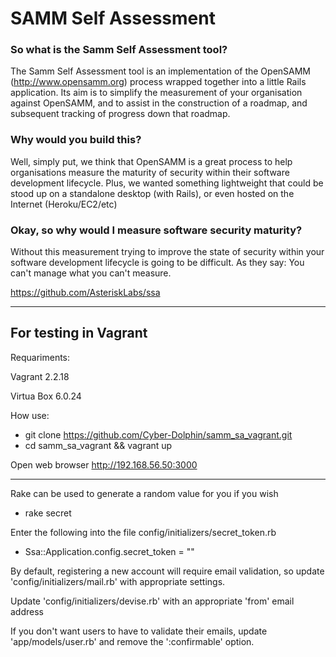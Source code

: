 # SAMM Self Assessment


### So what is the Samm Self Assessment tool?

The Samm Self Assessment tool is an implementation of the OpenSAMM (http://www.opensamm.org) process wrapped together into a little Rails application. Its aim is to simplify the measurement of your organisation against OpenSAMM, and to assist in the construction of a roadmap, and subsequent tracking of progress down that roadmap.

### Why would you build this?

Well, simply put, we think that OpenSAMM is a great process to help organisations measure the maturity of security within their software development lifecycle. Plus, we wanted something lightweight that could be stood up on a standalone desktop (with Rails), or even hosted on the Internet (Heroku/EC2/etc)

### Okay, so why would I measure software security maturity?

Without this measurement trying to improve the state of security within your software development lifecycle is going to be difficult. As they say: You can't manage what you can't measure.


https://github.com/AsteriskLabs/ssa

---

## For testing in Vagrant

Requariments:

Vagrant 2.2.18

Virtua Box 6.0.24

How use:

 - git clone https://github.com/Cyber-Dolphin/samm_sa_vagrant.git
 - cd samm_sa_vagrant && vagrant up
 
Open web browser http://192.168.56.50:3000

---

Rake can be used to generate a random value for you if you wish
 
 - rake secret


Enter the following into the file config/initializers/secret_token.rb
 
 - Ssa::Application.config.secret_token = "<RANDOM TOKEN>"
    

By default, registering a new account will require email validation, so update 'config/initializers/mail.rb' with appropriate settings.

Update 'config/initializers/devise.rb' with an appropriate 'from' email address

If you don't want users to have to validate their emails, update 'app/models/user.rb' and remove the ':confirmable' option.

